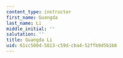 ```yaml
---
content_type: instructor
first_name: Guangda
last_name: Li
middle_initial: ''
salutation: ''
title: Guangda Li
uid: 61cc500d-5813-c59d-cba4-52ffb9d5b1b8
---
```

